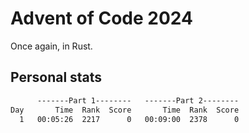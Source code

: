 # Advent of Code 2024

Once again, in Rust.

## Personal stats

```txt
      -------Part 1--------   -------Part 2--------
Day       Time  Rank  Score       Time  Rank  Score
  1   00:05:26  2217      0   00:09:00  2378      0
```
